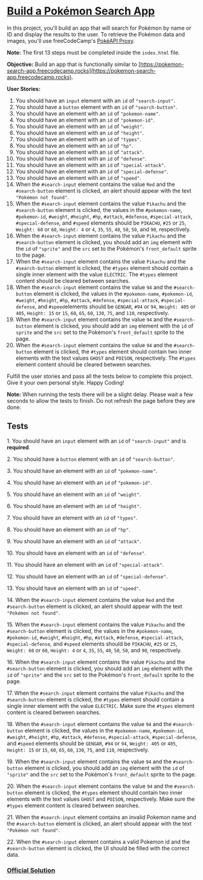 # [Build a Pokémon Search App](https://www.freecodecamp.org/learn/javascript-algorithms-and-data-structures-v8/build-a-pokemon-search-app-project/build-a-pokemon-search-app)

In this project, you'll build an app that will search for Pokémon by name or ID and display the results to the user. To retrieve the Pokémon data and images, you'll use freeCodeCamp's [PokéAPI Proxy](https://pokeapi-proxy.freecodecamp.rocks/).

**Note:** The first 13 steps must be completed inside the `index.html` file.

**Objective:** Build an app that is functionally similar to [https://pokemon-search-app.freecodecamp.rocks](https://pokemon-search-app.freecodecamp.rocks).

**User Stories:**

1.  You should have an `input` element with an `id` of `"search-input"`.
2.  You should have a `button` element with an `id` of `"search-button"`.
3.  You should have an element with an `id` of `"pokemon-name"`.
4.  You should have an element with an `id` of `"pokemon-id"`.
5.  You should have an element with an `id` of `"weight"`.
6.  You should have an element with an `id` of `"height"`.
7.  You should have an element with an `id` of `"types"`.
8.  You should have an element with an `id` of `"hp"`.
9.  You should have an element with an `id` of `"attack"`.
10. You should have an element with an `id` of `"defense"`.
11. You should have an element with an `id` of `"special-attack"`.
12. You should have an element with an `id` of `"special-defense"`.
13. You should have an element with an `id` of `"speed"`.
14. When the `#search-input` element contains the value `Red` and the `#search-button` element is clicked, an alert should appear with the text `"Pokémon not found"`.
15. When the `#search-input` element contains the value `Pikachu` and the `#search-button` element is clicked, the values in the `#pokemon-name`, `#pokemon-id`, `#weight`, `#height`, `#hp`, `#attack`, `#defense`, `#special-attack`, `#special-defense`, and `#speed` elements should be `PIKACHU`, `#25` or `25`, `Weight: 60` or `60`, `Height: 4` or `4`, `35`, `55`, `40`, `50`, `50`, and `90`, respectively.
16. When the `#search-input` element contains the value `Pikachu` and the `#search-button` element is clicked, you should add an `img` element with the `id` of `"sprite"` and the `src` set to the Pokémon's `front_default` sprite to the page.
17. When the `#search-input` element contains the value `Pikachu` and the `#search-button` element is clicked, the `#types` element should contain a single inner element with the value `ELECTRIC`. The `#types` element content should be cleared between searches.
18. When the `#search-input` element contains the value `94` and the `#search-button` element is clicked, the values in the `#pokemon-name`, `#pokemon-id`, `#weight`, `#height`, `#hp`, `#attack`, `#defense`, `#special-attack`, `#special-defense`, and `#speed`elements should be `GENGAR`, `#94` or `94`, `Weight: 405` or `405`, `Height: 15` or `15`, `60`, `65`, `60`, `130`, `75`, and `110`, respectively.
19. When the `#search-input` element contains the value `94` and the `#search-button` element is clicked, you should add an `img` element with the `id` of `sprite` and the `src` set to the Pokémon's `front_default` sprite to the page.
20. When the `#search-input` element contains the value `94` and the `#search-button` element is clicked, the `#types` element should contain two inner elements with the text values `GHOST` and `POISON`, respectively. The `#types` element content should be cleared between searches.

Fulfill the user stories and pass all the tests below to complete this project. Give it your own personal style. Happy Coding!

**Note:** When running the tests there will be a slight delay. Please wait a few seconds to allow the tests to finish. Do not refresh the page before they are done.

## Tests

1\. You should have an `input` element with an `id` of `"search-input"` and is **required**.

2\. You should have a `button` element with an `id` of `"search-button"`.

3\. You should have an element with an `id` of `"pokemon-name"`.

4\. You should have an element with an `id` of `"pokemon-id"`.

5\. You should have an element with an `id` of `"weight"`.

6\. You should have an element with an `id` of `"height"`.

7\. You should have an element with an `id` of `"types"`.

8\. You should have an element with an `id` of `"hp"`.

9\. You should have an element with an `id` of `"attack"`.

10\. You should have an element with an `id` of `"defense"`.

11\. You should have an element with an `id` of `"special-attack"`.

12\. You should have an element with an `id` of `"special-defense"`.

13\. You should have an element with an `id` of `"speed"`.

14\. When the `#search-input` element contains the value `Red` and the `#search-button` element is clicked, an alert should appear with the text `"Pokémon not found"`.

15\. When the `#search-input` element contains the value `Pikachu` and the `#search-button` element is clicked, the values in the `#pokemon-name`, `#pokemon-id`, `#weight`, `#height`, `#hp`, `#attack`, `#defense`, `#special-attack`, `#special-defense`, and `#speed` elements should be `PIKACHU`, `#25` or `25`, `Weight: 60` or `60`, `Height: 4` or `4`, `35`, `55`, `40`, `50`, `50`, and `90`, respectively.

16\. When the `#search-input` element contains the value `Pikachu` and the `#search-button` element is clicked, you should add an `img` element with the `id` of `"sprite"` and the `src` set to the Pokémon's `front_default` sprite to the page.

17\. When the `#search-input` element contains the value `Pikachu` and the `#search-button` element is clicked, the `#types` element should contain a single inner element with the value `ELECTRIC`. Make sure the `#types` element content is cleared between searches.

18\. When the `#search-input` element contains the value `94` and the `#search-button` element is clicked, the values in the `#pokemon-name`, `#pokemon-id`, `#weight`, `#height`, `#hp`, `#attack`, `#defense`, `#special-attack`, `#special-defense`, and `#speed` elements should be `GENGAR`, `#94` or `94`, `Weight: 405` or `405`, `Height: 15` or `15`, `60`, `65`, `60`, `130`, `75`, and `110`, respectively.

19\. When the `#search-input` element contains the value `94` and the `#search-button` element is clicked, you should add an `img` element with the `id` of `"sprite"` and the `src` set to the Pokémon's `front_default` sprite to the page.

20\. When the `#search-input` element contains the value `94` and the `#search-button` element is clicked, the `#types` element should contain two inner elements with the text values `GHOST` and `POISON`, respectively. Make sure the `#types` element content is cleared between searches.

21\. When the `#search-input` element contains an invalid Pokemon name and the `#search-button` element is clicked, an alert should appear with the text `"Pokémon not found"`.

22\. When the `#search-input` element contains a valid Pokemon id and the `#search-button` element is clicked, the UI should be filled with the correct data.

### [Official Solution](https://github.com/FreeCodeCamp-Solutions/JavaScript-Algorithms-and-Data-Structures-Projects)
